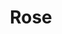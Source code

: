 ---
sw-dress-id: rose
sw-dress-collection-id: dream-away
sw-dress-name: &title Rose
sw-dress-colors:
  - слонова кост
  - розов
sw-dress-sizes: от XS до 6XL
sw-dress-modelSize: M, розов
sw-dress-price: 925
sw-dress-description: &desc |-
  Рокля, чиято романтика можеш да усетиш с всички сетива. Нежното прасковено-розово под неповторимия дизайн на дантелата в слонова кост създават усещане за невинност и напомнят романтичната душа, която носи притежателката й. Никой не можеше да устои на тази рокля, сякаш излязла от приказките. Дълбокото деколте и привлекателният отворен гръб са впечатляващ акцент към свободна падащата пола.  Подходяща, както за най-изисканите сватби, така и за лежерните плажни и горски събития.
sw-dress-photos:
  - front
  - back
  - close

title: *title
description: *desc
layout: dress
image: /assets/images/dresses/rose-front-1280.JPG
permalink: /dresses/rose
---